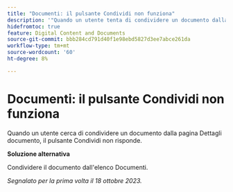 ```yaml
---
title: "Documenti: il pulsante Condividi non funziona"
description: '"Quando un utente tenta di condividere un documento dalla pagina Dettagli documento, il pulsante Condividi non risponde".'
hidefromtoc: true
feature: Digital Content and Documents
source-git-commit: bbb284cd791d40f1e98ebd5827d3ee7abce261da
workflow-type: tm+mt
source-wordcount: '60'
ht-degree: 8%

---
```



# Documenti: il pulsante Condividi non funziona

Quando un utente cerca di condividere un documento dalla pagina Dettagli documento, il pulsante Condividi non risponde.

**Soluzione alternativa**

Condividere il documento dall&#39;elenco Documenti.

_Segnalato per la prima volta il 18 ottobre 2023._
